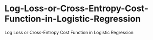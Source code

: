 # Log-Loss-or-Cross-Entropy-Cost-Function-in-Logistic-Regression
Log Loss or Cross-Entropy Cost Function in Logistic Regression
